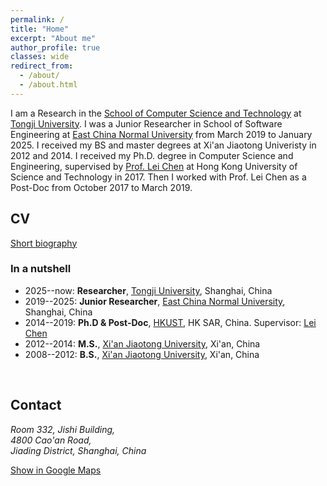 ```yaml
---
permalink: /
title: "Home"
excerpt: "About me"
author_profile: true
classes: wide
redirect_from: 
  - /about/
  - /about.html
---
```




I am a Research in the [School of Computer Science and Technology](https://cs.tongji.edu.cn/) at [Tongji University](https://en.tongji.edu.cn/). I was a Junior Researcher in School of Software Engineering at [East China Normal University](http://english.ecnu.edu.cn/) from March 2019 to January 2025. I received my BS and master degrees at Xi'an Jiaotong Univeristy in 2012 and 2014. I received my Ph.D. degree in Computer Science and Engineering, supervised by [Prof. Lei Chen](http://www.cse.ust.hk/~leichen) at Hong Kong University of Science and Technology in 2017. Then I worked with Prof. Lei Chen as a Post-Doc from October 2017 to March 2019. 

<!-- This website is powered by the [academicpages template](https://github.com/academicpages/academicpages.github.io) and hosted on [GitHub Pages](https://pages.github.com). -->








## CV

[Short biography](files/biography.txt)


### In a nutshell
- 2025--now: **Researcher**, [Tongji University](https://en.tongji.edu.cn/), Shanghai, China
- 2019--2025: **Junior Researcher**, [East China Normal University](http://english.ecnu.edu.cn/), Shanghai, China
- 2014--2019: **Ph.D & Post-Doc**, [HKUST](https://hkust.edu.hk/),  HK SAR, China. Supervisor: [Lei Chen](http://www.cse.ust.hk/~leichen)
- 2012--2014: **M.S.**, [Xi'an Jiaotong University](http://en.xjtu.edu.cn/), Xi'an, China
- 2008--2012: **B.S.**, [Xi'an Jiaotong University](http://en.xjtu.edu.cn/), Xi'an, China





<br/>

## Contact



<address>
  Room 332, Jishi Building, <br>
	4800 Cao'an Road, <br>
	Jiading District, Shanghai, China
</address>

<a target="_blank" title="Map to my office, on Google Maps" href="https://www.google.com/maps/search/?api=1&query=31.283270, 121.213789" class="button">Show in Google Maps</a>

<br/>

